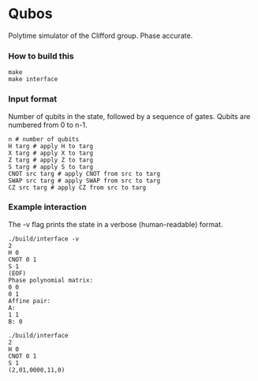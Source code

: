 # Qubos

Polytime simulator of the Clifford group. Phase accurate.

### How to build this
```
make
make interface
```

### Input format
Number of qubits in the state, followed by a sequence of gates. Qubits are numbered from 0 to n-1.
```
n # number of qubits
H targ # apply H to targ
X targ # apply X to targ
Z targ # apply Z to targ
S targ # apply S to targ
CNOT src targ # apply CNOT from src to targ
SWAP src targ # apply SWAP from src to targ
CZ src targ # apply CZ from src to targ
```

### Example interaction
The -v flag prints the state in a verbose (human-readable) format.

```
./build/interface -v
2
H 0
CNOT 0 1
S 1
(EOF)
Phase polynomial matrix:
0 0 
0 1 
Affine pair:
A:
1 1 
B: 0 
```

```
./build/interface 
2
H 0
CNOT 0 1
S 1
(2,01,0000,11,0)
```
